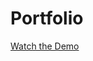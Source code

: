 # Portfolio

[Watch the Demo](https://www.loom.com/share/44fc4dbbebe14bd6a8c608c26883a2bd?sid=f974b7ff-924e-4b13-8b5d-32b3d5d175d7)
